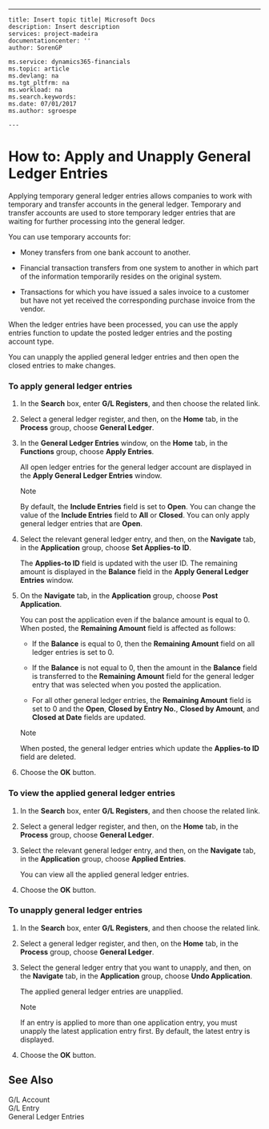 ---
    title: Insert topic title| Microsoft Docs
    description: Insert description
    services: project-madeira
    documentationcenter: ''
    author: SorenGP

    ms.service: dynamics365-financials
    ms.topic: article
    ms.devlang: na
    ms.tgt_pltfrm: na
    ms.workload: na
    ms.search.keywords:
    ms.date: 07/01/2017
    ms.author: sgroespe

    ---
# How to: Apply and Unapply General Ledger Entries
Applying temporary general ledger entries allows companies to work with temporary and transfer accounts in the general ledger. Temporary and transfer accounts are used to store temporary ledger entries that are waiting for further processing into the general ledger.  
  
 You can use temporary accounts for:  
  
-   Money transfers from one bank account to another.  
  
-   Financial transaction transfers from one system to another in which part of the information temporarily resides on the original system.  
  
-   Transactions for which you have issued a sales invoice to a customer but have not yet received the corresponding purchase invoice from the vendor.  
  
 When the ledger entries have been processed, you can use the apply entries function to update the posted ledger entries and the posting account type.  
  
 You can unapply the applied general ledger entries and then open the closed entries to make changes.  
  
### To apply general ledger entries  
  
1.  In the **Search**  box, enter **G\/L Registers**, and then choose the related link.  
  
2.  Select a general ledger register, and then, on the **Home** tab, in the **Process** group, choose **General Ledger**.  
  
3.  In the **General Ledger Entries** window, on the **Home** tab, in the **Functions** group, choose **Apply Entries**.  
  
     All open ledger entries for the general ledger account are displayed in the **Apply General Ledger Entries** window.  
  
    > [!NOTE]  
    >  By default, the **Include Entries** field is set to **Open**. You can change the value of the **Include Entries** field to **All** or **Closed**. You can only apply general ledger entries that are **Open**.  
  
4.  Select the relevant general ledger entry, and then, on the **Navigate** tab, in the **Application** group, choose **Set Applies\-to ID**.  
  
     The **Applies\-to ID** field is updated with the user ID. The remaining amount is displayed in the **Balance** field in the **Apply General Ledger Entries** window.  
  
5.  On the **Navigate** tab, in the **Application** group, choose **Post Application**.  
  
     You can post the application even if the balance amount is equal to 0. When posted, the **Remaining Amount** field is affected as follows:  
  
    -   If the **Balance** is equal to 0, then the **Remaining Amount** field on all ledger entries is set to 0.  
  
    -   If the **Balance** is not equal to 0, then the amount in the **Balance** field is transferred to the **Remaining Amount** field for the general ledger entry that was selected when you posted the application.  
  
    -   For all other general ledger entries, the **Remaining Amount** field is set to 0 and the **Open**, **Closed by Entry No.**, **Closed by Amount**, and **Closed at Date** fields are updated.  
  
    > [!NOTE]  
    >  When posted, the general ledger entries which update the **Applies\-to ID** field are deleted.  
  
6.  Choose the **OK** button.  
  
### To view the applied general ledger entries  
  
1.  In the **Search**  box, enter **G\/L Registers**, and then choose the related link.  
  
2.  Select a general ledger register, and then, on the **Home** tab, in the **Process** group, choose **General Ledger**.  
  
3.  Select the relevant general ledger entry, and then, on the **Navigate** tab, in the **Application** group, choose **Applied Entries**.  
  
     You can view all the applied general ledger entries.  
  
4.  Choose the **OK** button.  
  
### To unapply general ledger entries  
  
1.  In the **Search**  box, enter **G\/L Registers**, and then choose the related link.  
  
2.  Select a general ledger register, and then, on the **Home** tab, in the **Process** group, choose **General Ledger**.  
  
3.  Select the general ledger entry that you want to unapply, and then, on the **Navigate** tab, in the **Application** group, choose **Undo Application**.  
  
     The applied general ledger entries are unapplied.  
  
    > [!NOTE]  
    >  If an entry is applied to more than one application entry, you must unapply the latest application entry first. By default, the latest entry is displayed.  
  
4.  Choose the **OK** button.  
  
## See Also  
 G\/L Account   
 G\/L Entry   
 General Ledger Entries